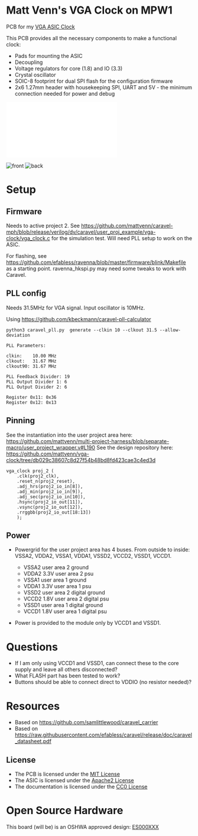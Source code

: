 Matt Venn's VGA Clock on MPW1
=============================

PCB for my [VGA ASIC Clock](https://www.zerotoasiccourse.com/post/vga_clock/)

This PCB provides all the necessary components to make a functional clock:

 * Pads for mounting the ASIC
 * Decoupling
 * Voltage regulators for core (1.8) and IO (3.3)
 * Crystal oscillator
 * SOIC-8 footprint for dual SPI flash for the configuration firmware
 * 2x6 1.27mm header with housekeeping SPI, UART and 5V - the minimum connection needed for power and debug

![Schematic](rev0.1/carrier.pdf)

![front](docs/front.png)
![back](docs/back.png)

# Setup

## Firmware

Needs to active project 2. See https://github.com/mattvenn/caravel-mph/blob/release/verilog/dv/caravel/user_proj_example/vga-clock/vga_clock.c for the simulation test.
Will need PLL setup to work on the ASIC.

For flashing, see https://github.com/efabless/ravenna/blob/master/firmware/blink/Makefile as a starting point. ravenna_hkspi.py may need some tweaks to work with Caravel.

## PLL config

Needs 31.5MHz for VGA signal.
Input oscillator is 10MHz.

Using https://github.com/kbeckmann/caravel-pll-calculator

    python3 caravel_pll.py  generate --clkin 10 --clkout 31.5 --allow-deviation

    PLL Parameters:

    clkin:    10.00 MHz
    clkout:   31.67 MHz
    clkout90: 31.67 MHz

    PLL Feedback Divider: 19
    PLL Output Divider 1: 6
    PLL Output Divider 2: 6

    Register 0x11: 0x36
    Register 0x12: 0x13

## Pinning

See the instantiation into the user project area here: https://github.com/mattvenn/multi-project-harness/blob/separate-macro/user_project_wrapper.v#L190
See the design repository here: https://github.com/mattvenn/vga-clock/tree/db029c38607c8d27f54b48bd8fd423cae3c4ed3d

    vga_clock proj_2 (
        .clk(proj2_clk),
        .reset_n(proj2_reset),
        .adj_hrs(proj2_io_in[8]),
        .adj_min(proj2_io_in[9]),
        .adj_sec(proj2_io_in[10]),
        .hsync(proj2_io_out[11]),
        .vsync(proj2_io_out[12]),
        .rrggbb(proj2_io_out[18:13])
        );

## Power

* Powergrid for the user project area has 4 buses. From outside to inside:  VSSA2, VDDA2, VSSA1, VDDA1, VSSD2, VCCD2, VSSD1, VCCD1.
    * VSSA2 user area 2 ground
    * VDDA2 3.3V user area 2 psu
    * VSSA1 user area 1 ground
    * VDDA1 3.3V user area 1 psu
    * VSSD2 user area 2 digital ground
    * VCCD2 1.8V user area 2 digital psu
    * VSSD1 user area 1 digital ground
    * VCCD1 1.8V user area 1 digital psu

* Power is provided to the module only by VCCD1 and VSSD1.

# Questions

* If I am only using VCCD1 and VSSD1, can connect these to the core supply and leave all others disconnected?
* What FLASH part has been tested to work?
* Buttons should be able to connect direct to VDDIO (no resistor needed)?

# Resources

* Based on https://github.com/samlittlewood/caravel_carrier
* Based on https://raw.githubusercontent.com/efabless/caravel/release/doc/caravel_datasheet.pdf

## License

* The PCB is licensed under the [MIT License](LICENSE)
* The ASIC is licensed under the [Apache2 License](https://github.com/mattvenn/vga-clock/blob/master/LICENSE-2.0.txt)
* The documentation is licensed under the [CC0 License](CC0_license)

# Open Source Hardware

This board (will be) is an OSHWA approved design: [ES000XXX](https://certification.oshwa.org/es000XXX.html)
